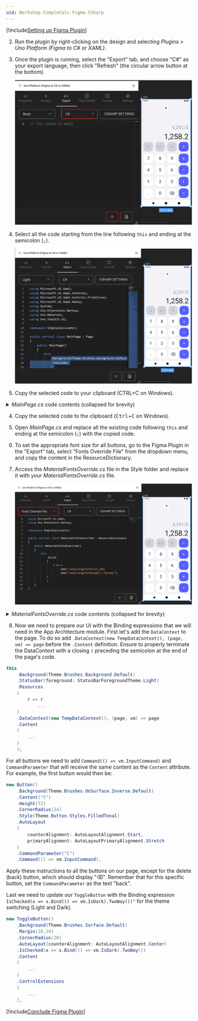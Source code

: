 ```yaml
---
uid: Workshop.SimpleCalc.Figma.CSharp
---
```


[!include[Setting up Figma Plugin](../../../Import-UI-from-Figma/Intro.md)]

2. Run the plugin by right-clicking on the design and selecting *Plugins* > *Uno Platform (Figma to C# or XAML)*.

7.	Once the plugin is running, select the "Export" tab, and choose "C#" as your export language, then click "Refresh" (the circular arrow button at the bottom).

    ![Figma menu plugin](../../../../art/figma-plugin-export-csharp.png)

8.	Select all the code starting from the line following `this` and ending at the semicolon (`;`).

    ![Figma Export](../../../../art/figma-export-csharp.png)

9.	Copy the selected code to your clipboard (CTRL+C on Windows).

<details>
    <summary><i>MainPage.cs</i> code contents (collapsed for brevity)</summary>

[!code-csharp[MainPage.cs](MainPage.cs)]
</details>

4. Copy the selected code to the clipboard (<kbd>Ctrl</kbd>+<kbd>C</kbd> on Windows).

5. Open *MainPage.cs* and replace all the existing code following `this` and ending at the semicolon (`;`) with the copied code.

6.	To set the appropriate font size for all buttons, go to the Figma Plugin in the "Export" tab, select "Fonts Override File" from the dropdown menu, and copy the content in the ResourceDictionary.

7. Access the *MaterialFontsOverride.cs* file in the *Style* folder and replace it with your *MaterialFontsOverride.cs* file.


    ![Figma Export](../../../../art/figma-export-fonts-csharp.png)

<details>
    <summary><i>MaterialFontsOverride.cs</i> code contents (collapsed for brevity)</summary>

[!code-csharp[MaterialFontsOverride.cs](MaterialFontsOverride.cs)]
</details>

8. Now we need to prepare our UI with the Binding expressions that we will need in the App Architecture module. First let's add the `DataContext` to the page. To do so add `.DataContext(new TempDataContext(), (page, vm) => page` before the `.Content` definition. Ensure to properly terminate the DataContext with a closing `)` preceding the semicolon at the end of the page's code.

```csharp
this
    .Background(Theme.Brushes.Background.Default)
    .StatusBar(foreground: StatusBarForegroundTheme.Light)
    .Resources
    (
        r => r
            ...
    )
    .DataContext(new TempDataContext(), (page, vm) => page
    .Content
    (
        ...
    )
    );
```

For all buttons we need to add `Command(() => vm.InputCommand)` and `CommandParameter` that will receive the same content as the `Content` attribute. For example, the first button would then be:

```csharp
new Button()
    .Background(Theme.Brushes.OnSurface.Inverse.Default)
    .Content("C")
    .Height(72)
    .CornerRadius(24)
    .Style(Theme.Button.Styles.FilledTonal)
    .AutoLayout
    (
        counterAlignment: AutoLayoutAlignment.Start,
        primaryAlignment: AutoLayoutPrimaryAlignment.Stretch
    )
    .CommandParameter("C")
    .Command(() => vm.InputCommand),
```

Apply these instructions to all the buttons on our page, except for the delete (back) button, which should display "⌫". Remember that for this specific button, set the `CommandParameter` as the text "back".

Last we need to update our `ToggleButton` with the Binding expression `IsChecked(x => x.Bind(() => vm.IsDark).TwoWay())"` for the theme switching (Light and Dark).

```csharp
new ToggleButton()
    .Background(Theme.Brushes.Surface.Default)
    .Margin(10,24)
    .CornerRadius(20)
    .AutoLayout(counterAlignment: AutoLayoutAlignment.Center)
    .IsChecked(x => x.Bind(() => vm.IsDark).TwoWay())
    .Content
    (
        ...
    )
    .ControlExtensions
    (
        ...
    ),
```

[!include[Conclude Figma Plugin](../../../Import-UI-from-Figma/Conclusion.md)]